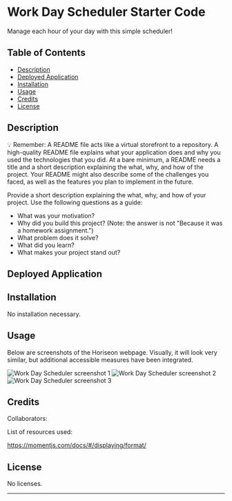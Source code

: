 # Work Day Scheduler Starter Code
Manage each hour of your day with this simple scheduler!

## Table of Contents

- [Description](#description)
- [Deployed Application](#deployed-application)
- [Installation](#installation)
- [Usage](#usage)
- [Credits](#credits)
- [License](#license)

## Description

💡 Remember: A README file acts like a virtual storefront to a repository. A high-quality README file explains what your application does and why you used the technologies that you did. At a bare minimum, a README needs a title and a short description explaining the what, why, and how of the project. Your README might also describe some of the challenges you faced, as well as the features you plan to implement in the future.

Provide a short description explaining the what, why, and how of your project. Use the following questions as a guide:

- What was your motivation?
- Why did you build this project? (Note: the answer is not "Because it was a homework assignment.")
- What problem does it solve?
- What did you learn?
- What makes your project stand out?

## Deployed Application



## Installation

No installation necessary.

## Usage

Below are screenshots of the Horiseon webpage. Visually, it will look very similar, but additional accessible measures have been integrated.

![Work Day Scheduler screenshot 1](./assets/images/Horiseon_screenshot_1.JPG)
![Work Day Scheduler screenshot 2]()
![Work Day Scheduler screenshot 3]()

## Credits

Collaborators:


List of resources used:

https://momentjs.com/docs/#/displaying/format/

## License

No licenses.

---